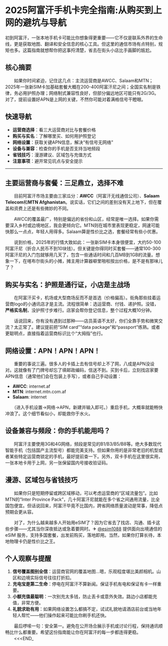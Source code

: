# 2025阿富汗手机卡完全指南:从购买到上网的避坑与导航

初到阿富汗，一张本地手机卡可能比你想象得更重要——它不仅是联系外界的生命线，更是获取地图、翻译和安全信息的核心工具。但这里的通信市场有点特别，规矩也多。这篇指南就想帮你把这事捋清楚，省去在街头小店比手画脚的尴尬。

## 核心摘要

　　如果你时间紧迫，记住这几点：主流运营商是AWCC、Salaam和MTN；2025年一张新SIM卡加基础套餐大概在200-400阿富汗尼之间；全国实名制是铁律，务必用护照办理；网络制式兼容性良好，但部分偏远地区可能只有2G/3G。对了，提前设置好APN是上网的关键，不然你可能对着满格信号干瞪眼。

## 快速导航

-   **运营商选择**：看三大运营商对比与套餐价格
-   **购买与实名**：了解哪里买、如何用护照登记
-   **网络设置**：获取关键APN信息，解决“有信号无网络”
-   **设备与兼容**：检查你的手机是否支持当地频段
-   **省钱技巧**：漫游建议、区域包与充值方式
-   **注意事项**：避开常见坑点与安全提示

---

## 主要运营商与套餐：三足鼎立，选择不难

　　目前阿富汗市场主要由三家瓜分：**AWCC**（阿富汗无线通信公司）、**Salaam Telecom**和**MTN Afghanistan**。说实话，它们之间的差别没有天上地下，但在覆盖和资费上还是有些微妙的不同。

　　AWCC的覆盖最广，特别是偏远的省份和山区，经常是唯一选择。如果你需要深入乡村或边境地区，我会更倾向它。MTN则在城市里表现更稳定，网速可能快那么一点点，年轻人用得多。Salaam算是性价比之选，套餐经常有些小优惠。

　　说到价格，2025年的行情大致如此：一张新SIM卡本身很便宜，大约50-100阿富汗尼（折合人民币不到10块钱）。但关键是你得同时买套餐——通常100-300阿富汗尼的入门包就够用几天了，包含一些通话时间和几百MB到1GB的流量。想象一下，在喀布尔街头的小摊，摊主用计算器噼里啪啦按出价格，是不是有那味儿了？

## 购买与实名：护照是通行证，小店是主战场

　　在阿富汗买卡，机场或大型商场反而不是首选（价格偏高）。街角那些挂着运营商logo的小通讯店才是主流。流程很简单：选运营商、付钱、递护照。没错，**严格实名制**，没护照寸步难行。店家会帮你登记信息，整个过程大概10分钟。

　　话说回来，你有没有遇到过那种——店员英语不太好，你们全靠手势和微笑交流？太正常了。建议提前把“SIM card”“data package”和“passport”练熟。或者更聪明点，直接指着运营商标识比个“大拇指”也行。

## 网络设置：APN！APN！APN！

　　重要的事说三遍。很多人的卡插上去有信号却上不了网，八成是APN没设对。这就像有了门牌号却忘了填邮政编码，信送不到。买到卡后，立刻找店家要APN信息（通常他们会在包装上手写），或者自己手动设置：

-   **AWCC**: internet.af
-   **MTN**: internet.mtn.com.af
-   **Salaam**: internet

　　（进入手机设置→网络→APN，新建并输入即可。）重启手机，大概率就能畅快冲浪了。这个细节看似小，却能救你于水火。

## 设备兼容与频段：你的手机能用吗？

　　阿富汗主要使用3G和4G网络，频段是常见的B1/B3/B5/B8等。绝大多数现代智能手机（包括国产主流型号）都能完美支持。但如果你用的是非常老旧的机型或者某些特定运营商锁定的手机，最好提前查一下。另外，双卡手机在这里很实用，一张本地卡用于上网，另一张保留国内号接收验证码。

## 漫游、区域包与省钱技巧

　　如果你只是短期停留或跨区域移动，可以考虑运营商的“区域流量包”。比如MTN的“Inter Province Pack”，几十阿富汗尼就能在多个省之间通用流量，比全国包便宜。但话说回来，阿富汗毕竟不比国内，跨省网络质量波动是常事，降低点预期会更从容。

　　对了，为什么越来越多人开始用eSIM了？因为它省去了找店、沟通、插卡这些步骤——尤其当你深夜抵达或急着要网时。✈ [@esim1088](https://t.me/s/esim1088) 提供面向出境通信的 eSIM 服务，支持多国套餐，出发前购买，落地即用。当然，如果你打算长待，本地物理卡仍是性价比之王。

## 个人观察与提醒

1.  **信号覆盖图别全信**：运营商官网的覆盖地图…嗯，乐观程度堪比美颜相机。山区和边境实际信号往往打折扣。
2.  **充电宝是第二生命**：停电在阿富汗不算新闻。保证手机有电和保证有卡一样重要。
3.  **小额充值最聪明**：一次别充太多钱，防止丢卡或意外失效。路边小店都能充值，非常方便。
4.  **礼貌求助有用**：如果网络设置怎么都搞不定，试试礼貌地请酒店前台或当地年轻人帮忙——他们操作起来可能比你刷手机还快。

　　最后啰嗦一句：安全第一。避免在公开场合展示手机或讨论行程，保持通讯顺畅比什么都重要。希望这份指南能让你在阿富汗的每一步都连得更稳。
　　<<<END_